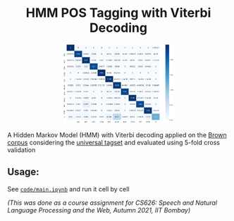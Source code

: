 <h1 align="center">HMM POS Tagging with Viterbi Decoding</h1>

<p align="center">
  <img src="results/cm.png" width="50%"></img>
</p>

A Hidden Markov Model (HMM) with Viterbi decoding applied on the [Brown corpus](https://www.sketchengine.eu/brown-corpus/) considering the [universal tagset](https://universaldependencies.org/u/pos/) and evaluated using 5-fold cross validation

## Usage:
See [`code/main.ipynb`](code/main.ipynb) and run it cell by cell

*(This was done as a course assignment for CS626: Speech and Natural Language Processing and the Web, Autumn 2021, IIT Bombay)*
